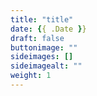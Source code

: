 ```yaml
---
title: "title"
date: {{ .Date }}
draft: false
buttonimage: ""
sideimages: []
sideimagealt: ""
weight: 1
---
```


